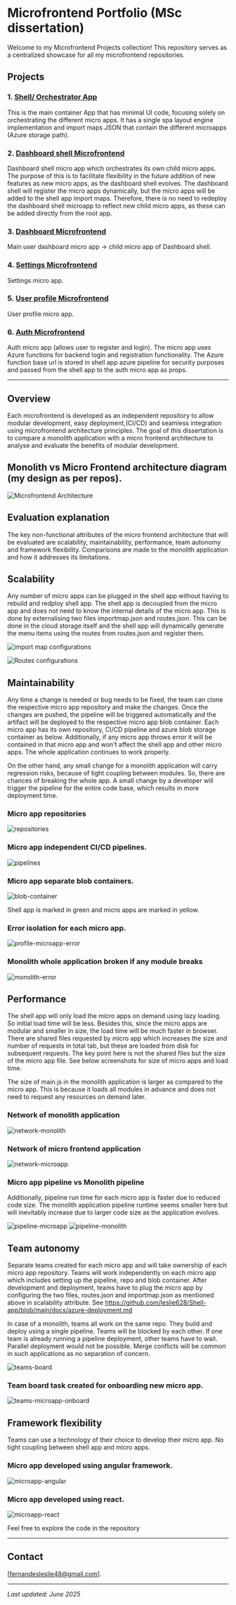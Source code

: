 # Microfrontend Portfolio (MSc dissertation)

Welcome to my Microfrontend Projects collection! This repository serves as a centralized showcase for all my microfrontend repositories.

## Projects

### 1. [Shell/ Orchestrator App](https://github.com/leslie628/Shell-app)  
This is the main container App that has minimal UI code, focusing solely on orchestrating the different micro apps. It has a single spa layout engine implementation and import maps JSON that contain the different microapps (Azure storage path).

### 2. [Dashboard shell Microfrontend](https://github.com/leslie628/dashboard-shell)  
Dashboard shell micro app which orchestrates its own child micro apps. The purpose of this is to facilitate flexibility in the future addition of new features as new micro apps, as the dashboard shell evolves. The dashboard shell will register the micro apps dynamically, but the micro apps will be added to the shell app import maps. Therefore, there is no need to redeploy the dashboard shell microapp to reflect new child micro apps, as these can be added directly from the root app.

### 3. [Dashboard Microfrontend](https://github.com/leslie628/dashboard-app)  
Main user dashboard micro app -> child micro app of Dashboard shell.

### 4. [Settings Microfrontend](https://github.com/leslie628/settings-app)  
Settings micro app.

### 5. [User profile Microfrontend](https://github.com/leslie628/user-profile)  
User profile micro app.

### 6. [Auth Microfrontend](https://github.com/leslie628/auth-app)  
Auth micro app (allows user to register and login). The micro app uses Azure functions for backend login and registration functionality. The Azure function base url is stored in shell app azure pipeline for security purposes and passed from the shell app to the auth micro app as props.

---

## Overview

Each microfrontend is developed as an independent repository to allow modular development, easy deployment,(CI/CD) and seamless integration using microfrontend architecture principles. The goal of this dissertation is to compare a monolith application with a micro frontend architecture to analyse and evaluate the benefits of modular development.

## Monolith vs Micro Frontend architecture diagram (my design as per repos). 
![Microfrontend Architecture](./images/Monolith-MicroFrontend-Architecture.png)

## Evaluation explanation

The key non-functional attributes of the micro frontend architecture that will be evaluated are scalability, maintainability, performance, team autonomy and framework flexibility. Comparisons are made to the monolith application and how it addresses its limitations.

## Scalability
Any number of micro apps can be plugged in the shell app without having to rebuild and redploy shell app. The shell app is decoupled from the micro app and does not need to know the internal details of the micro app. This is done by externalising two files importmap.json and routes.json. This can be done in the cloud storage itself and the shell app will dynamically generate the menu items using the routes from routes.json and register them. 

![import map configurations](./images/importmap.png)

![Routes configurations](./images/routes.png)

## Maintainability
Any time a change is needed or bug needs to be fixed, the team can clone the respective micro app repository and make the changes. Once the changes are pushed, the pipeline will be triggered automatically and the artifact will be deployed to the respective micro app blob container. Each micro app has its own repository, CI/CD pipeline and azure blob storage container as below. Additionally, if any micro app throws error it will be contained in that micro app and won't affect the shell app and other micro apps. The whole application continues to work properly.  

On the other hand, any small change for a monolith application will carry regression risks, because of tight coupling between modules. So, there are chances of breaking the whole app. A small change by a developer will trigger the pipeline for the entire code base, which results in more deployment time.

### Micro app repositories
![repositories](./images/microfrontend-repos.png)

### Micro app independent CI/CD pipelines.
![pipelines](./images/allPipelines.png)

### Micro app separate blob containers.
![blob-container](./images/azure-blob-container.png)

Shell app is marked in green and micro apps are marked in yellow.

### Error isolation for each micro app.
![profile-microapp-error](./images/user-profile-ui-error.png)

### Monolith whole application broken if any module breaks
![monolith-error](./images/monolithic-dashboard-userStatfault.png)

## Performance
The shell app will only load the micro apps on demand using lazy loading. So initial load time will be less. Besides this, since the micro apps are modular and smaller in size, the load time will be much faster in browser. There are shared files requested by micro app which increases the size and number of requests in total tab, but these are loaded from disk for subsequent requests. The key point here is not the shared files but the size of the micro app file. See below screenshots for size of micro apps and load time. 

The size of main.js in the monolith application is larger as compared to the micro app. This is because it loads all modules in advance and does not need to request any resources on demand later.

### Network of monolith application
![network-monolith](./images/monolithic-dashboard-network.png)

### Network of micro frontend application
![network-microapp](./images/feedback-micro-network.png)

### Micro app pipeline vs Monolith pipeline
Additionally, pipeline run time for each micro app is faster due to reduced code size. The monolith application pipeline runtime seems smaller here but will inevitably increase due to larger code size as the application evolves.

![pipeline-microapp](./images/profile-microapp-pipeline.png) ![pipeline-monolith](./images/monolith-pipeline-run.png)

## Team autonomy
Separate teams created for each micro app and will take ownership of each micro app repository. Teams will work independently on each micro app which includes setting up the pipeline, repo and blob container. After development and deployment, teams have to plug the micro app by configuring the two files, routes.json and importmap.json as mentioned above in scalability attribute. See https://github.com/leslie628/Shell-app/blob/main/docs/azure-deployment.md

In case of a monolith, teams all work on the same repo. They build and deploy using a single pipeline. Teams will be blocked by each other. If one team is already running a pipeline deployment, other teams have to wait. Parallel deployment would not be possible. Merge conflicts will be common in such applications as no separation of concern.

![teams-board](./images/teams-board.png)

### Team board task created for onboarding new micro app.
![teams-microapp-onboard](./images/feedback-doing.png)

## Framework flexibility
Teams can use a technology of their choice to develop their micro app. No tight coupling between shell app and micro apps. 
### Micro app developed using angular framework.
![microapp-angular](./images/framework-angular.png)

### Micro app developed using react.
![microapp-react](./images/framework-react.png)

Feel free to explore the code in the repository

---

## Contact

[fernandesleslie48@gmail.com].

---

*Last updated: June 2025*

